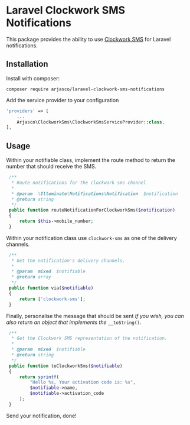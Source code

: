 # Laravel Clockwork SMS Notifications

This package provides  the ability to use [Clockwork SMS](https://wwww.clockworksms.com) for Laravel notifications.

## Installation

Install with composer:

    composer require arjasco/laravel-clockwork-sms-notifications

Add the service provider to your configuration

```php
'providers' => [
    ...
    Arjasco\ClockworkSms\ClockworkSmsServiceProvider::class,
],
```

## Usage

Within your notifiable class, implement the route method to return the number that should receive the SMS.

```php
 /**
  * Route notifications for the clockwork sms channel
  *
  * @param  \Illuminate\Notifications\Notification  $notification
  * @return string
  */
 public function routeNotificationForClockworkSms($notification)
 {
     return $this->mobile_number;
 }
```

Within your notification class use `clockwork-sms` as one of the delivery channels.

```php
 /**
  * Get the notification's delivery channels.
  *
  * @param  mixed  $notifiable
  * @return array
  */
 public function via($notifiable)
 {
     return ['clockwork-sms'];
 }
```

Finally, personalise the message that should be sent
*If you wish, you can also return an object that implements the* `__toString()`.

```php
 /**
  * Get the Clockwork SMS representation of the notification.
  *
  * @param  mixed  $notifiable
  * @return string
  */
 public function toClockworkSms($notifiable)
 {
     return sprintf(
         "Hello %s, Your activation code is: %s",
         $notifiable->name,
         $notifiable->activation_code
     );
 }
```

Send your notification, done!